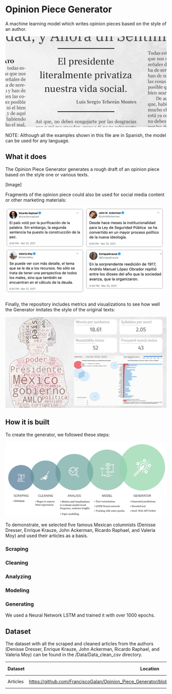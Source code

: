 # Opinion Piece Generator

A machine learning model which writes opinion pieces based on the style of an author.

![](https://github.com/FranciscoGalan/Opinion_Piece_Generator/blob/main/Media/newspaper_cover.JPG)

NOTE: Although all the examples shown in this file are in Spanish, the model can be used for any language.

## What it does

The Opinion Piece Generator generates a rough draft of an opinion piece based on the style one or various texts. 

[Image]

Fragments of the opinion piece could also be used for social media content or other marketing materials:

![](https://github.com/FranciscoGalan/Opinion_Piece_Generator/blob/main/Media/dashboard_tweets.png)

Finally, the repository includes metrics and visualizations to see how well the Generator imitates the style of the original texts:

![](https://github.com/FranciscoGalan/Opinion_Piece_Generator/blob/main/Media/dresser_dashboard.JPG)



## How it is built

To create the  generator, we followed these steps:

![](https://github.com/FranciscoGalan/Opinion_Piece_Generator/blob/main/Media/pipeline_diagram.JPG)

To demonstrate, we selected five famous Mexican columnists (Denisse Dresser, Enrique Krauze, John Ackerman, Ricardo Raphael, and Valeria Moy) and used their articles as a basis.

### Scraping 

### Cleaning

### Analyzing

### Modeling

### Generating

We used a Neural Network LSTM and trained it with over 1000 epochs.



## Dataset

The dataset with all the scraped and cleaned articles from the authors (Denisse Dresser, Enrique Krauze, John Ackerman, Ricardo Raphael, and Valeria Moy) can be found in the /Data/Data_clean_csv directory.

| Dataset  | Location                                                     | Date of scraping |
| -------- | ------------------------------------------------------------ | ---------------- |
| Articles | https://github.com/FranciscoGalan/Opinion_Piece_Generator/blob/main/Data/Data_clean_csv/clean_dataframe.csv | 91-03-2021       |